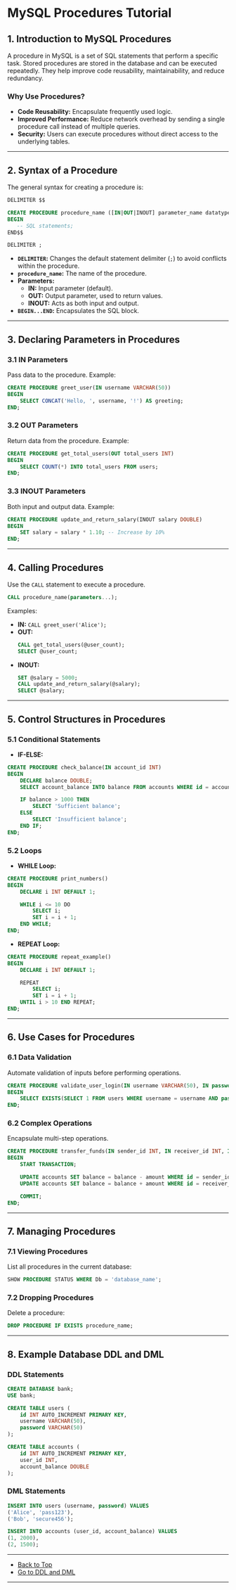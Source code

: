 # **MySQL Procedures Tutorial**

## **1. Introduction to MySQL Procedures**

A procedure in MySQL is a set of SQL statements that perform a specific task. Stored procedures are stored in the database and can be executed repeatedly. They help improve code reusability, maintainability, and reduce redundancy.

### **Why Use Procedures?**
- **Code Reusability:** Encapsulate frequently used logic.
- **Improved Performance:** Reduce network overhead by sending a single procedure call instead of multiple queries.
- **Security:** Users can execute procedures without direct access to the underlying tables.

---

## **2. Syntax of a Procedure**

The general syntax for creating a procedure is:

```sql
DELIMITER $$

CREATE PROCEDURE procedure_name ([IN|OUT|INOUT] parameter_name datatype, ...)
BEGIN
   -- SQL statements;
END$$

DELIMITER ;
```

- **`DELIMITER`:** Changes the default statement delimiter (`;`) to avoid conflicts within the procedure.
- **`procedure_name`:** The name of the procedure.
- **Parameters:**
  - **IN:** Input parameter (default).
  - **OUT:** Output parameter, used to return values.
  - **INOUT:** Acts as both input and output.
- **`BEGIN...END`:** Encapsulates the SQL block.

---

## **3. Declaring Parameters in Procedures**

### **3.1 IN Parameters**

Pass data to the procedure. Example:

```sql
CREATE PROCEDURE greet_user(IN username VARCHAR(50))
BEGIN
    SELECT CONCAT('Hello, ', username, '!') AS greeting;
END;
```

### **3.2 OUT Parameters**

Return data from the procedure. Example:

```sql
CREATE PROCEDURE get_total_users(OUT total_users INT)
BEGIN
    SELECT COUNT(*) INTO total_users FROM users;
END;
```

### **3.3 INOUT Parameters**

Both input and output data. Example:

```sql
CREATE PROCEDURE update_and_return_salary(INOUT salary DOUBLE)
BEGIN
    SET salary = salary * 1.10; -- Increase by 10%
END;
```

---

## **4. Calling Procedures**

Use the `CALL` statement to execute a procedure.

```sql
CALL procedure_name(parameters...);
```

Examples:
- **IN:** `CALL greet_user('Alice');`
- **OUT:** 
  ```sql
  CALL get_total_users(@user_count);
  SELECT @user_count;
  ```
- **INOUT:** 
  ```sql
  SET @salary = 5000;
  CALL update_and_return_salary(@salary);
  SELECT @salary;
  ```

---

## **5. Control Structures in Procedures**

### **5.1 Conditional Statements**
- **IF-ELSE:**

```sql
CREATE PROCEDURE check_balance(IN account_id INT)
BEGIN
    DECLARE balance DOUBLE;
    SELECT account_balance INTO balance FROM accounts WHERE id = account_id;

    IF balance > 1000 THEN
        SELECT 'Sufficient balance';
    ELSE
        SELECT 'Insufficient balance';
    END IF;
END;
```

### **5.2 Loops**
- **WHILE Loop:**

```sql
CREATE PROCEDURE print_numbers()
BEGIN
    DECLARE i INT DEFAULT 1;

    WHILE i <= 10 DO
        SELECT i;
        SET i = i + 1;
    END WHILE;
END;
```

- **REPEAT Loop:**

```sql
CREATE PROCEDURE repeat_example()
BEGIN
    DECLARE i INT DEFAULT 1;

    REPEAT
        SELECT i;
        SET i = i + 1;
    UNTIL i > 10 END REPEAT;
END;
```

---

## **6. Use Cases for Procedures**

### **6.1 Data Validation**
Automate validation of inputs before performing operations.

```sql
CREATE PROCEDURE validate_user_login(IN username VARCHAR(50), IN password VARCHAR(50), OUT is_valid BOOLEAN)
BEGIN
    SELECT EXISTS(SELECT 1 FROM users WHERE username = username AND password = password) INTO is_valid;
END;
```

### **6.2 Complex Operations**
Encapsulate multi-step operations.

```sql
CREATE PROCEDURE transfer_funds(IN sender_id INT, IN receiver_id INT, IN amount DOUBLE)
BEGIN
    START TRANSACTION;

    UPDATE accounts SET balance = balance - amount WHERE id = sender_id;
    UPDATE accounts SET balance = balance + amount WHERE id = receiver_id;

    COMMIT;
END;
```

---

## **7. Managing Procedures**

### **7.1 Viewing Procedures**
List all procedures in the current database:
```sql
SHOW PROCEDURE STATUS WHERE Db = 'database_name';
```

### **7.2 Dropping Procedures**
Delete a procedure:
```sql
DROP PROCEDURE IF EXISTS procedure_name;
```

---

## **8. Example Database DDL and DML**

### **DDL Statements**

```sql
CREATE DATABASE bank;
USE bank;

CREATE TABLE users (
    id INT AUTO_INCREMENT PRIMARY KEY,
    username VARCHAR(50),
    password VARCHAR(50)
);

CREATE TABLE accounts (
    id INT AUTO_INCREMENT PRIMARY KEY,
    user_id INT,
    account_balance DOUBLE
);
```

### **DML Statements**

```sql
INSERT INTO users (username, password) VALUES 
('Alice', 'pass123'), 
('Bob', 'secure456');

INSERT INTO accounts (user_id, account_balance) VALUES 
(1, 2000), 
(2, 1500);
```

---

- [Back to Top](#mysql-procedures-tutorial)
- [Go to DDL and DML](#8-example-database-ddl-and-dml)

---
